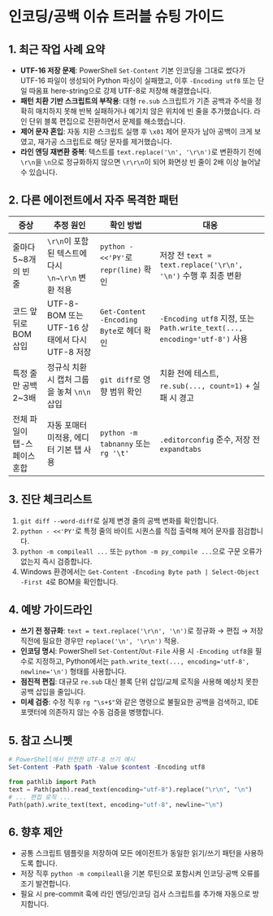 # 인코딩/공백 이슈 트러블 슈팅 가이드

## 1. 최근 작업 사례 요약
- **UTF-16 저장 문제**: PowerShell `Set-Content` 기본 인코딩을 그대로 썼다가 UTF-16 파일이 생성되어 Python 파싱이 실패했고, 이후 `-Encoding utf8` 또는 단일 따옴표 here-string으로 강제 UTF-8로 저장해 해결했습니다.
- **패턴 치환 기반 스크립트의 부작용**: 대형 `re.sub` 스크립트가 기존 공백과 주석을 정확히 매치하지 못해 반복 실패하거나 예기치 않은 위치에 빈 줄을 추가했습니다. 라인 단위 블록 편집으로 전환하면서 문제를 해소했습니다.
- **제어 문자 혼입**: 자동 치환 스크립트 실행 후 `\x01` 제어 문자가 남아 공백이 크게 보였고, 재가공 스크립트로 해당 문자를 제거했습니다.
- **라인 엔딩 재변환 중복**: 텍스트를 `text.replace('\n', '\r\n')`로 변환하기 전에 `\r\n`을 `\n`으로 정규화하지 않으면 `\r\r\n`이 되어 화면상 빈 줄이 2배 이상 늘어날 수 있습니다.

## 2. 다른 에이전트에서 자주 목격한 패턴
| 증상 | 추정 원인 | 확인 방법 | 대응 |
| --- | --- | --- | --- |
| 줄마다 5~8개의 빈 줄 | `\r\n`이 포함된 텍스트에 다시 `\n→\r\n` 변환 적용 | `python - <<'PY'`로 `repr(line)` 확인 | 저장 전 `text = text.replace('\r\n', '\n')` 수행 후 최종 변환 |
| 코드 앞뒤로 BOM 삽입 | UTF-8-BOM 또는 UTF-16 상태에서 다시 UTF-8 저장 | `Get-Content -Encoding Byte`로 헤더 확인 | `-Encoding utf8` 지정, 또는 `Path.write_text(..., encoding='utf-8')` 사용 |
| 특정 줄만 공백 2~3배 | 정규식 치환 시 캡처 그룹을 놓쳐 `\n\n` 삽입 | `git diff`로 영향 범위 확인 | 치환 전에 테스트, `re.sub(..., count=1)` + 실패 시 경고 |
| 전체 파일이 탭-스페이스 혼합 | 자동 포매터 미적용, 에디터 기본 탭 사용 | `python -m tabnanny` 또는 `rg '\t'` | `.editorconfig` 준수, 저장 전 `expandtabs` |

## 3. 진단 체크리스트
1. `git diff --word-diff`로 실제 변경 줄의 공백 변화를 확인합니다.
2. `python - <<'PY'`로 특정 줄의 바이트 시퀀스를 직접 출력해 제어 문자를 점검합니다.
3. `python -m compileall ...` 또는 `python -m py_compile ...`으로 구문 오류가 없는지 즉시 검증합니다.
4. Windows 환경에서는 `Get-Content -Encoding Byte path | Select-Object -First 4`로 BOM을 확인합니다.

## 4. 예방 가이드라인
- **쓰기 전 정규화**: `text = text.replace('\r\n', '\n')`로 정규화 → 편집 → 저장 직전에 필요한 경우만 `replace('\n', '\r\n')` 적용.
- **인코딩 명시**: PowerShell `Set-Content`/`Out-File` 사용 시 `-Encoding utf8`을 필수로 지정하고, Python에서는 `path.write_text(..., encoding='utf-8', newline='\n')` 형태를 사용합니다.
- **점진적 편집**: 대규모 `re.sub` 대신 블록 단위 삽입/교체 로직을 사용해 예상치 못한 공백 삽입을 줄입니다.
- **미세 검증**: 수정 직후 `rg "\s+$"`와 같은 명령으로 불필요한 공백을 검색하고, IDE 포맷터에 의존하지 않는 수동 검증을 병행합니다.

## 5. 참고 스니펫
```powershell
# PowerShell에서 안전한 UTF-8 쓰기 예시
Set-Content -Path $path -Value $content -Encoding utf8
```
```python
from pathlib import Path
text = Path(path).read_text(encoding="utf-8").replace("\r\n", "\n")
# ... 편집 로직 ...
Path(path).write_text(text, encoding="utf-8", newline="\n")
```

## 6. 향후 제안
- 공통 스크립트 템플릿을 저장하여 모든 에이전트가 동일한 읽기/쓰기 패턴을 사용하도록 합니다.
- 저장 직후 `python -m compileall`을 기본 루틴으로 포함시켜 인코딩·공백 오류를 조기 발견합니다.
- 필요 시 pre-commit 훅에 라인 엔딩/인코딩 검사 스크립트를 추가해 자동으로 방지합니다.
